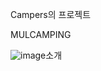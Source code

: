 Campers의 프로젝트

MULCAMPING

![image](https://user-images.githubusercontent.com/96907223/188315277-d200ad0f-62f8-4955-ac35-e563163807ac.png)소개


